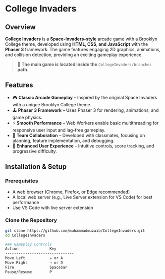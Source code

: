 # College Invaders

## Overview

**College Invaders** is a **Space-Invaders-style** arcade game with a Brooklyn College theme, developed using **HTML, CSS, and JavaScript** with the **Phaser 3** framework. The game features engaging 2D graphics, animations, and collision detection, providing an exciting gameplay experience.

> 🚀 **The main game is located inside the** `CollegeInvaders/branches` **path.**

## Features

- 🎮 **Classic Arcade Gameplay** – Inspired by the original Space Invaders with a unique Brooklyn College theme.
- 🕹 **Phaser 3 Framework** – Uses Phaser 3 for rendering, animations, and game physics.
- ⚡ **Smooth Performance** – Web Workers enable basic multithreading for responsive user input and lag-free gameplay.
- 👥 **Team Collaboration** – Developed with classmates, focusing on planning, feature implementation, and debugging.
- 🎯 **Enhanced User Experience** – Intuitive controls, score tracking, and progressive difficulty.

## Installation & Setup

### Prerequisites
- A web browser (Chrome, Firefox, or Edge recommended)
- A local web server (e.g., Live Server extension for VS Code) for best performance
- Use VS Code with live server extension

### Clone the Repository

```sh
git clone https://github.com/muhammadmuzaib/CollegeInvaders.git
cd CollegeInvaders

### Gameplay Controls
Action	            Key
-------------------------------
Move Left	        ← or A
Move Right	        → or D
Fire	            Spacebar
Pause/Resume	    P
